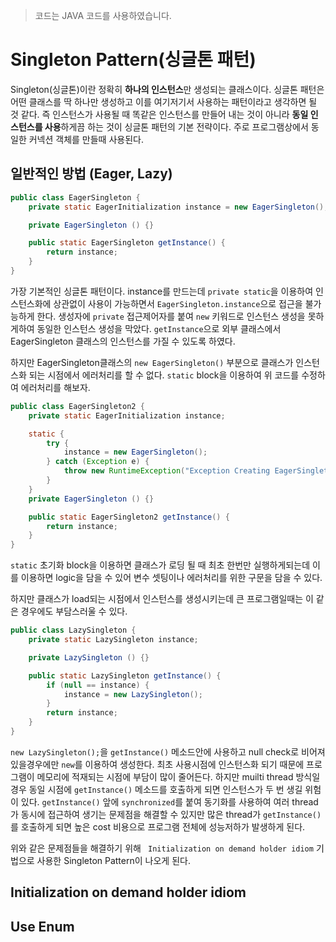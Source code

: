 > 코드는 JAVA 코드를 사용하였습니다. 

# Singleton Pattern(싱글톤 패턴)

Singleton(싱글톤)이란 정확히 **하나의 인스턴스**만 생성되는 클래스이다.
싱글톤 패턴은 어떤 클래스를 딱 하나만 생성하고 이를 여기저기서 사용하는 패턴이라고 생각하면 될 것 같다. 즉 인스턴스가 사용될 때 똑같은 인스턴스를 만들어 내는 것이 아니라 **동일 인스턴스를 사용**하게끔 하는 것이 싱글톤 패턴의 기본 전략이다.
주로 프로그램상에서 동일한 커넥션 객체를 만들때 사용된다.

## 일반적인 방법 (Eager, Lazy)

``` java [EagerSingleton.java]
public class EagerSingleton {
    private static EagerInitialization instance = new EagerSingleton();

    private EagerSingleton () {}

    public static EagerSingleton getInstance() {
        return instance;
    }
}
```
가장 기본적인 싱글톤 패턴이다. instance를 만드는데 `private static`을 이용하여 인스턴스화에 상관없이 사용이 가능하면서 `EagerSingleton.instance`으로 접근을 불가능하게 한다. 생성자에 `private` 접근제어자를 붙여 `new` 키워드로 인스턴스 생성을 못하게하여 동일한 인스턴스 생성을 막았다. `getInstance`으로 외부 클래스에서 EagerSingleton 클래스의 인스턴스를 가질 수 있도록 하였다.

하지만 EagerSingleton클래스의 `new EagerSingleton()` 부분으로 클래스가 인스턴스화 되는 시점에서 에러처리를 할 수 없다. `static` block을 이용하여 위 코드를 수정하여 에러처리를 해보자.

``` java [EagerSingleton2.java]
public class EagerSingleton2 {
    private static EagerInitialization instance;

    static {
        try {
            instance = new EagerSingleton();
        } catch (Exception e) {
            throw new RuntimeException("Exception Creating EagerSingleton2 instance!")
        }
    }
    private EagerSingleton () {}

    public static EagerSingleton2 getInstance() {
        return instance;
    }
}
``` 
`static` 초기화 block을 이용하면 클래스가 로딩 될 때 최초 한번만 실행하게되는데 이를 이용하면 logic을 담을 수 있어 변수 셋팅이나 에러처리를 위한 구문을 담을 수 있다.   

하지만 클래스가 load되는 시점에서 인스턴스를 생성시키는데 큰 프로그램일때는 이 같은 경우에도 부담스러울 수 있다.

``` java [LazySingleton.java]
public class LazySingleton {
    private static LazySingleton instance;

    private LazySingleton () {}

    public static LazySingleton getInstance() {
        if (null == instance) {
            instance = new LazySingleton();
        }
        return instance;
    }
}
```

`new LazySingleton();`을 `getInstance()` 메소드안에 사용하고 null check로 비어져있을경우에만 `new`를 이용하여 생성한다. 최초 사용시점에 인스턴스화 되기 때문에 프로그램이 메모리에 적재되는 시점에 부담이 많이 줄어든다. 하지만 muilti thread 방식일 경우 동일 시점에 `getInstance()` 메소드를 호출하게 되면 인스턴스가 두 번 생길 위험이 있다. 
`getInstance()` 앞에 `synchronized`를 붙여 동기화를 사용하여 여러 thread가 동시에 접근하여 생기는 문제점을 해결할 수 있지만 많은 thread가 `getInstance()`를 호출하게 되면 높은 cost 비용으로 프로그램 전체에 성능저하가 발생하게 된다. 

위와 같은 문제점들을 해결하기 위해 ` Initialization on demand holder idiom` 기법으로 사용한 Singleton Pattern이 나오게 된다.

## Initialization on demand holder idiom

## Use Enum